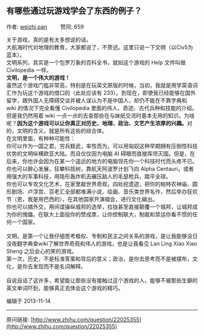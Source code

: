 ## 有哪些通过玩游戏学会了东西的例子？

作者: [weizhi pan](http://www.zhihu.com/people/weizhi.pan)&nbsp;&nbsp;&nbsp;&nbsp;&nbsp;&nbsp;&nbsp;&nbsp; 赞同: 659


关于游戏，真的是有太多想说的话。<br>大航海时代对地理的教育，大家都说了，不赘述。这里只说一下文明（以Civ5为蓝本）。<br>文明系列，其实是一个包罗万象的百科全书，就如这个游戏的 Help 文件叫做 Civilopedia 一样。<br><b>文明，是一个伟大的游戏！</b><br>虽然这个游戏门槛非常高，特别是在玩英文原版的时候，当初，我就是用学英语词汇作为玩这个游戏的借口的（此处应该有 233）。到现在，即使我已经能够在国外留学，跟外国人无障碍交谈并被人误认为不是中国人，却仍不能在不靠字典和 wiki 的情况下完全看懂 Civilopedia 里面的伟人、奇迹、古代兵种和技能的介绍。但是我仍然用着 wiki 一点一点的去查那些在与妹纸交流时基本无用的知识。为啥呢？<b>因为这个游戏可以让你真正对历史、地理、政治、文艺产生浓厚的兴趣。</b>对的，文明的含义，就是所有这些的综合体。<br>在文明里面，有种种可能性：<br>你可以作为一国之君，穷兵黩武，率性而为。可以用匈奴这种早期拥有压倒性科技优势的文明纵横欧亚大陆。而且仅仅因为电脑 AI 碍眼而直接挥师灭国。但是，在后来，你也许会因为在某一个遥远的地方的电脑领先你一个科技时代而头疼不已。<br>你也可以醉心发展，狂攀科技树，靠航天阿波罗计划飞向 Alpha Centauri，或者用强大的军事科技，用隐形轰炸机去碾压敌人的毛瑟枪兵，踏平全球。<br>你也可以专攻文化艺术，在家里敲世界奇观，四处挖遗迹，把你的帕特农神庙、圆形剧场、卢浮宫、百老汇全部都堆满小说、绘画、音乐类世界名作，然后举办狂欢节（恩，我是用巴西的），在其他国家开演唱会，进行文化输出。<br>你也可以搞外交，用间谍操纵城邦的选举，拉拢甚至直接颠覆一个城邦，让城邦成为你的傀儡，在联大上面投你的赞成票，让你控制联大，制裁和禁运你看不惯的任何一个国家。<br><br>文明，是第一个让我仔细思考极权、专制和民主之间关系的游戏，是让我能够没日没夜翻字典查wiki了解世界奇观和伟人的游戏，也是让我看见 Lan Ling Xiao Xiao Sheng 之后会心的笑的游戏。<br>第一次，历史，不是标准答案和背后的意义；政治，是你去思考而不是被摆布，文化，是你去发现而不是名词解释。<br><br>自说自话了这许多，希望能让那些没有接触过这个游戏的人，能够不被那些生僻的英文单词吓到，能够真正去体会这个游戏的精巧。



编辑于 2013-11-14



---
原问链接: [http://www.zhihu.com/question/22025355](http://www.zhihu.com/question/22025355)